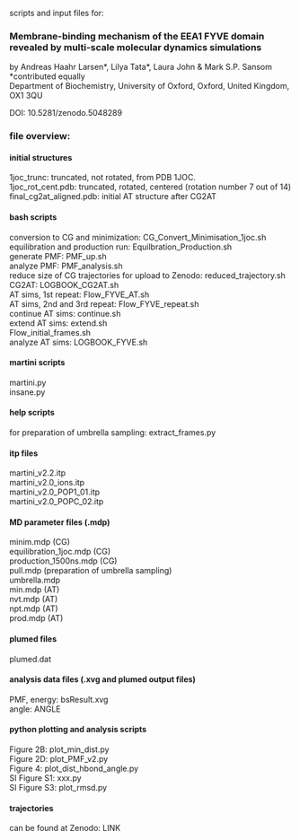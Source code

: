 scripts and input files for:
### Membrane-binding mechanism of the EEA1 FYVE domain revealed by multi-scale molecular dynamics simulations    

by Andreas Haahr Larsen*, Lilya Tata*, Laura John & Mark S.P. Sansom    
*contributed equally    
Department of Biochemistry, University of Oxford, Oxford, United Kingdom, OX1 3QU    

DOI: 10.5281/zenodo.5048289    

### file overview:    

#### initial structures    
1joc_trunc: truncated, not rotated, from PDB 1JOC.   
1joc_rot_cent.pdb: truncated, rotated, centered (rotation number 7 out of 14)
final_cg2at_aligned.pdb: initial AT structure after CG2AT    

#### bash scripts   
conversion to CG and minimization: CG_Convert_Minimisation_1joc.sh    
equilibration and production run: Equilbration_Production.sh    
generate PMF: PMF_up.sh    
analyze PMF: PMF_analysis.sh    
reduce size of CG trajectories for upload to Zenodo: reduced_trajectory.sh 
CG2AT: LOGBOOK_CG2AT.sh    
AT sims, 1st repeat: Flow_FYVE_AT.sh    
AT sims, 2nd and 3rd repeat: Flow_FYVE_repeat.sh   
continue AT sims: continue.sh    
extend AT sims: extend.sh    
Flow_initial_frames.sh    
analyze AT sims: LOGBOOK_FYVE.sh    

#### martini scripts    
martini.py    
insane.py   

#### help scripts
for preparation of umbrella sampling: extract_frames.py    

#### itp files
martini_v2.2.itp    
martini_v2.0_ions.itp    
martini_v2.0_POP1_01.itp    
martini_v2.0_POPC_02.itp    

#### MD parameter files (.mdp)    
minim.mdp (CG)    
equilibration_1joc.mdp (CG)    
production_1500ns.mdp (CG)    
pull.mdp (preparation of umbrella sampling)    
umbrella.mdp    
min.mdp (AT)    
nvt.mdp (AT)    
npt.mdp (AT)    
prod.mdp (AT)    

#### plumed files
plumed.dat    

#### analysis data files (.xvg and plumed output files)
PMF, energy: bsResult.xvg    
angle: ANGLE    


#### python plotting and analysis scripts  
Figure 2B: plot_min_dist.py    
Figure 2D: plot_PMF_v2.py    
Figure 4: plot_dist_hbond_angle.py    
SI Figure S1: xxx.py    
SI Figure S3: plot_rmsd.py    

#### trajectories
can be found at Zenodo: LINK   




